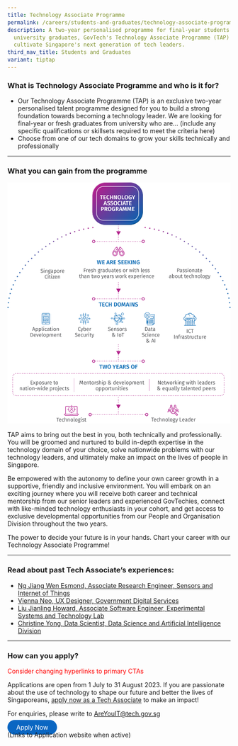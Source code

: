 ```yaml
---
title: Technology Associate Programme
permalink: /careers/students-and-graduates/technology-associate-programme/
description: A two-year personalised programme for final-year students and fresh
  university graduates, GovTech's Technology Associate Programme (TAP) aims to
  cultivate Singapore's next generation of tech leaders.
third_nav_title: Students and Graduates
variant: tiptap
---
```

### What is Technology Associate Programme and who is it for?
* Our Technology Associate Programme (TAP) is an exclusive two-year personalised talent programme designed for you to build a strong foundation towards becoming a technology leader.
We are looking for final-year or fresh graduates from university who are... (include any specific qualifications or skillsets required to meet the criteria here) 
* Choose from one of our tech domains to grow your skills technically and professionally

---


### What you can gain from the programme


![Technology Associate Programme](/images/careers/TAP_Infographic.png)


TAP aims to bring out the best in you, both technically and professionally. You will be groomed and nurtured to build in-depth expertise in the technology domain of your choice, solve nationwide problems with our technology leaders, and ultimately make an impact on the lives of people in Singapore.

Be empowered with the autonomy to define your own career growth in a supportive, friendly and inclusive environment. You will embark on an exciting journey where you will receive both career and technical mentorship from our senior leaders and experienced GovTechies, connect with like-minded technology enthusiasts in your cohort, and get access to exclusive developmental opportunities from our People and Organisation Division throughout the two years.

The power to decide your future is in your hands. Chart your career with our Technology Associate Programme!

---


### Read about past Tech Associate’s experiences:
*   [Ng Jiang Wen Esmond, Associate Research Engineer, Sensors and Internet of Things](https://www.instagram.com/p/CglCJI2vfz8/?utm_source=ig_web_copy_link)
*   [Vienna Neo, UX Designer, Government Digital Services](https://www.instagram.com/p/CfbSJn9h-xQ/?utm_source=ig_web_copy_link)
*   [Liu Jianling Howard, Associate Software Engineer, Experimental Systems and Technology Lab](https://www.instagram.com/p/CfK7w8VOr3G/?utm_source=ig_web_copy_link)
*   [Christine Yong, Data Scientist, Data Science and Artificial Intelligence Division](https://www.instagram.com/p/Ce5Gd3DLPgE/?utm_source=ig_web_copy_link)

---

### How can you apply?

<font color="red"> Consider changing hyperlinks to primary CTAs</font>

Applications are open from 1 July to 31 August 2023. If you are passionate about the use of technology to shape our future and better the lives of Singaporeans,&nbsp;[apply now as a Tech Associate](https://go.gov.sg/tap2024)&nbsp;to make an impact!

For enquiries, please write to&nbsp;[AreYouIT@tech.gov.sg](mailto:AreYouIT@tech.gov.sg)

<a href="https://go.gov.sg/govtechtalentcommunity" target="\_blank" style="background-color: #0A66C2; color: white; text-decoration: none; border-radius: 100px; padding-left: 20px; padding-right: 20px; padding-top:8px; padding-bottom:8px">Apply Now</a>
<br> (Links to Application website when active)